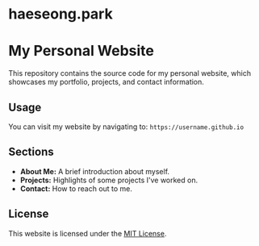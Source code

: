 # haeseong.park
# My Personal Website

This repository contains the source code for my personal website, which showcases my portfolio, projects, and contact information.

## Usage

You can visit my website by navigating to: `https://username.github.io`

## Sections

- **About Me:** A brief introduction about myself.
- **Projects:** Highlights of some projects I've worked on.
- **Contact:** How to reach out to me.

## License

This website is licensed under the [MIT License](LICENSE).
